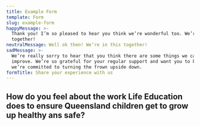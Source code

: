```yaml
---
title: Example Form
template: Form
slug: example-form
happyMessage: >-
  Thank you! I’m so pleased to hear you think we’re wonderful too. We’re in this
  together!
neutralMessage: Well ok then! We’re in this together!
sadMessage: >-
  We’re really sorry to hear that you think there are some things we can
  improve. We’re so grateful for your regular support and want you to know that
  we’re committed to turning the frown upside down. 
formTitle: Share your experience with us
---
```

## How do you feel about the work Life Education does to ensure Queensland children get to grow up healthy ans safe?
